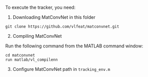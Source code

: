 To execute the tracker, you need:

1. Downloading MatConvNet in this folder
```
git clone https://github.com/vlfeat/matconvnet.git
```

2. Compiling MatConvNet

Run the following command from the MATLAB command window:
```
cd matconvnet
run matlab/vl_compilenn
```
3. Configure MatConvNet path in `tracking_env.m`
